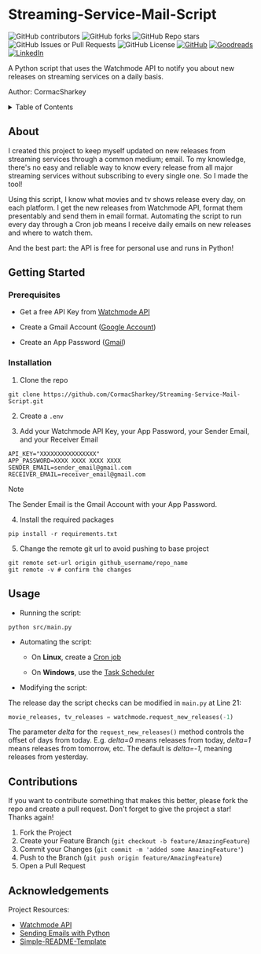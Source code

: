 # Streaming-Service-Mail-Script

<!-- [![Contributors][contributors-shield]][contributors-url] -->
![GitHub contributors](https://img.shields.io/github/contributors/CormacSharkey/Simple-README-Template?style=flat)
![GitHub forks](https://img.shields.io/github/forks/CormacSharkey/Simple-README-Template?style=flat)
![GitHub Repo stars](https://img.shields.io/github/stars/CormacSharkey/Simple-README-Template?style=flat)
![GitHub Issues or Pull Requests](https://img.shields.io/github/issues/CormacSharkey/Simple-README-Template?style=flat)
![GitHub License](https://img.shields.io/github/license/CormacSharkey/Simple-README-Template)
[![GitHub][github-shield]][github-url]
[![Goodreads][goodreads-shield]][goodreads-url]
[![LinkedIn][linkedin-shield]][linkedin-url]

A Python script that uses the Watchmode API to notify you about new releases on streaming services on a daily basis.

Author: CormacSharkey

<!-- TABLE OF CONTENTS -->
<details>
  <summary>Table of Contents</summary>
  <ol>
    <li>
      <a href="#about">About</a>
    </li>
    <li>
      <a href="#getting-started">Getting Started</a>
      <ul>
        <li><a href="#prerequisites">Prerequisites</a></li>
        <li><a href="#installation">Installation</a></li>
      </ul>
    </li>
    <li><a href="#usage">Usage</a></li>
    <li><a href="#contributions">Contributions</a></li>
    <li><a href="#acknowledgments">Acknowledgments</a></li>
  </ol>
</details>

## About

I created this project to keep myself updated on new releases from streaming services through a common medium; email. To my knowledge, there's no easy and reliable way to know every release from all major streaming services without subscribing to every single one. So I made the tool!

Using this script, I know what movies and tv shows release every day, on each platform. I get the new releases from Watchmode API, format them presentably and send them in email format. Automating the script to run every day through a Cron job means I receive daily emails on new releases and where to watch them. 

And the best part: the API is free for personal use and runs in Python!

## Getting Started 

### Prerequisites

- Get a free API Key from [Watchmode API](https://api.watchmode.com/)

- Create a Gmail Account ([Google Account](https://accounts.google.com))

- Create an App Password ([Gmail](https://support.google.com/mail/answer/185833?hl=en))

### Installation

1. Clone the repo
````
git clone https://github.com/CormacSharkey/Streaming-Service-Mail-Script.git
````

2. Create a `.env`

3. Add your Watchmode API Key, your App Password, your Sender Email, and your Receiver Email
````
API_KEY="XXXXXXXXXXXXXXXX"
APP_PASSWORD=XXXX XXXX XXXX XXXX
SENDER_EMAIL=sender_email@gmail.com
RECEIVER_EMAIL=receiver_email@gmail.com
````
> [!NOTE]
> The Sender Email is the Gmail Account with your App Password.

4. Install the required packages
````
pip install -r requirements.txt
````  

5. Change the remote git url to avoid pushing to base project
````
git remote set-url origin github_username/repo_name
git remote -v # confirm the changes
````

## Usage

- Running the script:
````
python src/main.py
````

- Automating the script:
  - On **Linux**, create a [Cron job](https://stackoverflow.com/questions/34753831/execute-a-shell-script-everyday-at-specific-time)

  - On **Windows**, use the [Task Scheduler](https://andrebnassis.medium.com/automate-tasks-on-windows-with-task-scheduler-93dea7c66bce)

- Modifying the script:

The release day the script checks can be modified in `main.py` at Line 21:
````python
movie_releases, tv_releases = watchmode.request_new_releases(-1)
````
The parameter *delta* for the `request_new_releases()` method controls the offset of days from today. E.g. *delta=0* means releases from today, *delta=1* means releases from tomorrow, etc. The default is *delta=-1*, meaning releases from yesterday.

## Contributions

If you want to contribute something that makes this better, please fork the repo and create a pull request. Don't forget to give the project a star! Thanks again!

1. Fork the Project
2. Create your Feature Branch (`git checkout -b feature/AmazingFeature`)
3. Commit your Changes (`git commit -m 'added some AmazingFeature'`)
4. Push to the Branch (`git push origin feature/AmazingFeature`)
5. Open a Pull Request

## Acknowledgements

Project Resources:
- [Watchmode API](https://api.watchmode.com/)
- [Sending Emails with Python](https://realpython.com/python-send-email/)
- [Simple-README-Template](https://github.com/CormacSharkey/Simple-README-Template)


[linkedin-shield]: https://img.shields.io/badge/LinkedIn-0077B5?style=flat&logo=linkedin&logoColor=white
[linkedin-url]: https://www.linkedin.com/in/cormac-sharkey/

[github-shield]: https://img.shields.io/badge/GitHub-100000?style=flat&logo=github&logoColor=white
[github-url]: https://github.com/CormacSharkey

[goodreads-shield]: https://img.shields.io/badge/Goodreads-372213?style=flat&logo=goodreads&logoColor=white
[goodreads-url]: https://www.goodreads.com/user/show/107336829-cormac-sharkey
